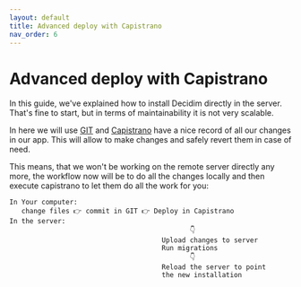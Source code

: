 ```yaml
---
layout: default
title: Advanced deploy with Capistrano
nav_order: 6
---
```


Advanced deploy with Capistrano
===============================


In this guide, we've explained how to install Decidim directly in the server. That's fine to start, but in terms of maintainability it is not very scalable.

In here we will use [GIT](https://git-scm.com/) and [Capistrano](https://capistranorb.com/) have a nice record of all our changes in our app. This will allow to make changes and safely revert them in case of need.

This means, that we won't be working on the remote server directly any more, the workflow now will be to do all the changes locally and then execute capistrano to let them do all the work for you:

```ascii
In Your computer:
   change files 👉 commit in GIT 👉 Deploy in Capistrano
In the server:
                                             👇
                                      Upload changes to server
                                      Run migrations
                                             👇
                                      Reload the server to point
                                      the new installation

 ```
